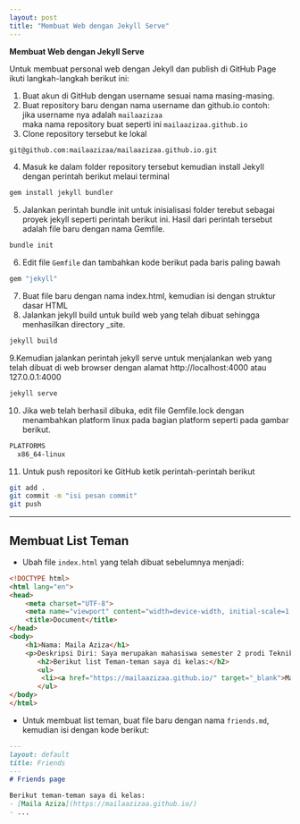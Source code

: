 ```yaml
---
layout: post
title: "Membuat Web dengan Jekyll Serve"
---
```

<strong>Membuat Web dengan Jekyll Serve</strong>

Untuk membuat personal web dengan Jekyll dan publish di GitHub Page ikuti langkah-langkah berikut ini:
1. Buat akun di GitHub dengan username sesuai nama masing-masing.
2. Buat repository baru dengan nama username dan github.io contoh: \
jika username nya adalah `mailaazizaa`\
maka nama repository buat seperti ini `mailaazizaa.github.io`
3. Clone repository tersebut ke lokal
```bash
git@github.com:mailaazizaa/mailaazizaa.github.io.git
```
4. Masuk ke dalam folder repository tersebut kemudian install Jekyll dengan perintah berikut melaui terminal
```bash
gem install jekyll bundler
```
5. Jalankan perintah bundle init untuk inisialisasi folder terebut sebagai proyek
  jekyll seperti perintah berikut ini. Hasil dari perintah tersebut adalah file baru
  dengan nama Gemfile.
```bash
bundle init
```

6. Edit file `Gemfile` dan tambahkan kode berikut pada baris paling bawah
```bash
gem "jekyll"
```

7. Buat file baru dengan nama index.html, kemudian isi dengan struktur dasar HTML
8. Jalankan jekyll build untuk build web yang telah dibuat sehingga menhasilkan
  directory _site.
```bash
jekyll build
```
9.Kemudian jalankan perintah jekyll serve untuk menjalankan web yang telah
  dibuat di web browser dengan alamat http://localhost:4000 atau 127.0.0.1:4000
```bash
jekyll serve
```

10. Jika web telah berhasil dibuka, edit file Gemfile.lock dengan menambahkan
  platform linux pada bagian platform seperti pada gambar berikut.
```bash
PLATFORMS
  x86_64-linux
```

11. Untuk push repositori ke GitHub ketik perintah-perintah berikut
```bash
git add .
git commit -m "isi pesan commit"
git push
```

---

## Membuat List Teman
- Ubah file `index.html` yang telah dibuat sebelumnya menjadi:

```html
<!DOCTYPE html>
<html lang="en">
<head>
    <meta charset="UTF-8">
    <meta name="viewport" content="width=device-width, initial-scale=1.0">
    <title>Document</title>
</head>
<body>
    <h1>Nama: Maila Aziza</h1>
    <p>Deskripsi Diri: Saya merupakan mahasiswa semester 2 prodi Teknik Informatika di Politeknik Negeri Lhokseumawe.</p>
       <h2>Berikut list Teman-teman saya di kelas:</h2>
       <ul>
        <li><a href="https://mailaazizaa.github.io/" target="_blank">Maila Aziza</a></li>
       </ul> 
</body>
</html>
```

- Untuk membuat list teman, buat file baru dengan nama `friends.md`, kemudian isi dengan kode berikut:

```markdown
---
layout: default
title: Friends
---
# Friends page

Berikut teman-teman saya di kelas:
- [Maila Aziza](https://mailaazizaa.github.io/)
- ...
```